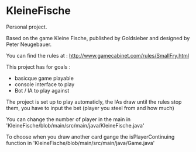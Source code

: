 # KleineFische
Personal project.

Based on the game Kleine Fische, published by Goldsieber and designed by Peter Neugebauer.

You can find the rules at : http://www.gamecabinet.com/rules/SmallFry.html

This project has for goals :
 - basicque game playable
 - console interface to play
 - Bot / IA to play against

The project is set up to play automaticly, the IAs draw until the rules stop them, you have to input the bet (player you steel from and how much)

You can change the number of player in the main in 'KleineFische/blob/main/src/main/java/KleineFische.java'

To choose when you draw another card gange the isPlayerContinuing function in 'KleineFische/blob/main/src/main/java/Game.java'
